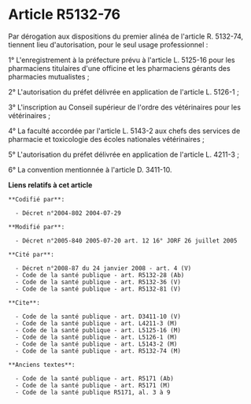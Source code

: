 # Article R5132-76

Par dérogation aux dispositions du premier alinéa de l'article R. 5132-74, tiennent lieu d'autorisation, pour le seul usage
professionnel :

1° L'enregistrement à la préfecture prévu à l'article L. 5125-16 pour les pharmaciens titulaires d'une officine et les
pharmaciens gérants des pharmacies mutualistes ;

2° L'autorisation du préfet délivrée en application de l'article L. 5126-1 ;

3° L'inscription au Conseil supérieur de l'ordre des vétérinaires pour les vétérinaires ;

4° La faculté accordée par l'article L. 5143-2 aux chefs des services de pharmacie et toxicologie des écoles nationales
vétérinaires ;

5° L'autorisation du préfet délivrée en application de l'article L. 4211-3 ;

6° La convention mentionnée à l'article D. 3411-10.

**Liens relatifs à cet article**

	**Codifié par**:

	  - Décret n°2004-802 2004-07-29

	**Modifié par**:

	  - Décret n°2005-840 2005-07-20 art. 12 16° JORF 26 juillet 2005

	**Cité par**:

	  - Décret n°2008-87 du 24 janvier 2008 - art. 4 (V)
	  - Code de la santé publique - art. R5132-28 (Ab)
	  - Code de la santé publique - art. R5132-36 (V)
	  - Code de la santé publique - art. R5132-81 (V)

	**Cite**:

	  - Code de la santé publique - art. D3411-10 (V)
	  - Code de la santé publique - art. L4211-3 (M)
	  - Code de la santé publique - art. L5125-16 (M)
	  - Code de la santé publique - art. L5126-1 (M)
	  - Code de la santé publique - art. L5143-2 (M)
	  - Code de la santé publique - art. R5132-74 (M)

	**Anciens textes**:

	  - Code de la santé publique - art. R5171 (Ab)
	  - Code de la santé publique - art. R5171 (M)
	  - Code de la santé publique R5171, al. 3 à 9
